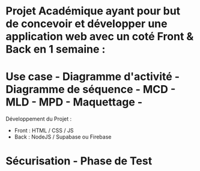 Projet Académique ayant pour but de concevoir et développer une application web avec un coté Front & Back en 1 semaine :
==========
Use case - 
Diagramme d'activité - 
Diagramme de séquence - 
MCD - 
MLD - 
MPD - 
Maquettage - 
==========
Développement du Projet :
  - Front : HTML / CSS / JS
  - Back : NodeJS / Supabase ou Firebase

Sécurisation - 
Phase de Test 
===========
